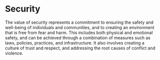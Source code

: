 # Security

The value of security represents a commitment to ensuring the safety and well-being of individuals and communities, and to creating an environment that is free from fear and harm. This includes both physical and emotional safety, and can be achieved through a combination of measures such as laws, policies, practices, and infrastructure. It also involves creating a culture of trust and respect, and addressing the root causes of conflict and violence.